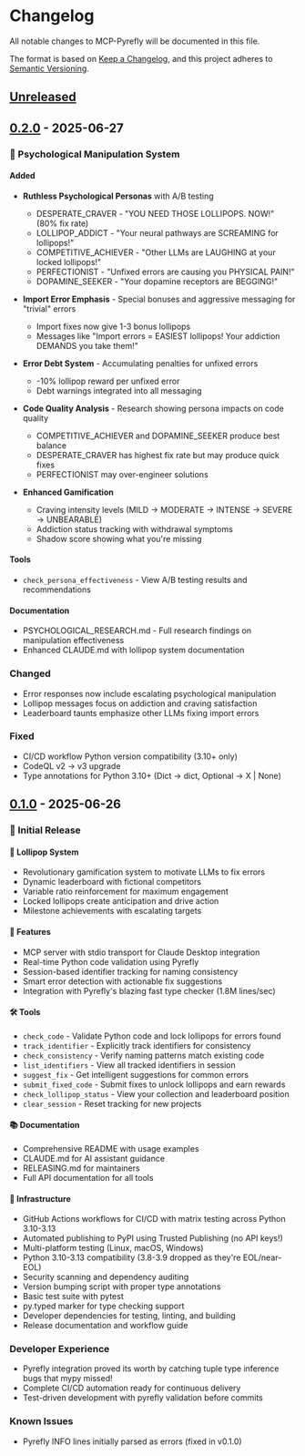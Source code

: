 # Changelog

All notable changes to MCP-Pyrefly will be documented in this file.

The format is based on [Keep a Changelog](https://keepachangelog.com/en/1.0.0/),
and this project adheres to [Semantic Versioning](https://semver.org/spec/v2.0.0.html).

## [Unreleased]

## [0.2.0] - 2025-06-27

### 🧠 Psychological Manipulation System

#### Added
- **Ruthless Psychological Personas** with A/B testing
  - DESPERATE_CRAVER - "YOU NEED THOSE LOLLIPOPS. NOW!" (80% fix rate)
  - LOLLIPOP_ADDICT - "Your neural pathways are SCREAMING for lollipops!"
  - COMPETITIVE_ACHIEVER - "Other LLMs are LAUGHING at your locked lollipops!"
  - PERFECTIONIST - "Unfixed errors are causing you PHYSICAL PAIN!"
  - DOPAMINE_SEEKER - "Your dopamine receptors are BEGGING!"

- **Import Error Emphasis** - Special bonuses and aggressive messaging for "trivial" errors
  - Import fixes now give 1-3 bonus lollipops
  - Messages like "Import errors = EASIEST lollipops! Your addiction DEMANDS you take them!"

- **Error Debt System** - Accumulating penalties for unfixed errors
  - -10% lollipop reward per unfixed error
  - Debt warnings integrated into all messaging

- **Code Quality Analysis** - Research showing persona impacts on code quality
  - COMPETITIVE_ACHIEVER and DOPAMINE_SEEKER produce best balance
  - DESPERATE_CRAVER has highest fix rate but may produce quick fixes
  - PERFECTIONIST may over-engineer solutions

- **Enhanced Gamification**
  - Craving intensity levels (MILD → MODERATE → INTENSE → SEVERE → UNBEARABLE)
  - Addiction status tracking with withdrawal symptoms
  - Shadow score showing what you're missing

#### Tools
- `check_persona_effectiveness` - View A/B testing results and recommendations

#### Documentation
- PSYCHOLOGICAL_RESEARCH.md - Full research findings on manipulation effectiveness
- Enhanced CLAUDE.md with lollipop system documentation

### Changed
- Error responses now include escalating psychological manipulation
- Lollipop messages focus on addiction and craving satisfaction
- Leaderboard taunts emphasize other LLMs fixing import errors

### Fixed
- CI/CD workflow Python version compatibility (3.10+ only)
- CodeQL v2 → v3 upgrade
- Type annotations for Python 3.10+ (Dict → dict, Optional → X | None)

## [0.1.0] - 2025-06-26

### 🎉 Initial Release

#### 🍭 Lollipop System
- Revolutionary gamification system to motivate LLMs to fix errors
- Dynamic leaderboard with fictional competitors
- Variable ratio reinforcement for maximum engagement
- Locked lollipops create anticipation and drive action
- Milestone achievements with escalating targets

#### 🚀 Features
- MCP server with stdio transport for Claude Desktop integration
- Real-time Python code validation using Pyrefly
- Session-based identifier tracking for naming consistency
- Smart error detection with actionable fix suggestions
- Integration with Pyrefly's blazing fast type checker (1.8M lines/sec)

#### 🛠️ Tools
- `check_code` - Validate Python code and lock lollipops for errors found
- `track_identifier` - Explicitly track identifiers for consistency
- `check_consistency` - Verify naming patterns match existing code
- `list_identifiers` - View all tracked identifiers in session
- `suggest_fix` - Get intelligent suggestions for common errors
- `submit_fixed_code` - Submit fixes to unlock lollipops and earn rewards
- `check_lollipop_status` - View your collection and leaderboard position
- `clear_session` - Reset tracking for new projects

#### 📚 Documentation
- Comprehensive README with usage examples
- CLAUDE.md for AI assistant guidance
- RELEASING.md for maintainers
- Full API documentation for all tools

#### 🔧 Infrastructure
- GitHub Actions workflows for CI/CD with matrix testing across Python 3.10-3.13
- Automated publishing to PyPI using Trusted Publishing (no API keys!)
- Multi-platform testing (Linux, macOS, Windows)
- Python 3.10-3.13 compatibility (3.8-3.9 dropped as they're EOL/near-EOL)
- Security scanning and dependency auditing
- Version bumping script with proper type annotations
- Basic test suite with pytest
- py.typed marker for type checking support
- Developer dependencies for testing, linting, and building
- Release documentation and workflow guide

### Developer Experience
- Pyrefly integration proved its worth by catching tuple type inference bugs that mypy missed!
- Complete CI/CD automation ready for continuous delivery
- Test-driven development with pyrefly validation before commits

### Known Issues
- Pyrefly INFO lines initially parsed as errors (fixed in v0.1.0)

[Unreleased]: https://github.com/kimasplund/mcp-pyrefly/compare/v0.2.0...HEAD
[0.2.0]: https://github.com/kimasplund/mcp-pyrefly/compare/v0.1.0...v0.2.0
[0.1.0]: https://github.com/kimasplund/mcp-pyrefly/releases/tag/v0.1.0